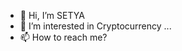 - 👋 Hi, I’m SETYA
- 👀 I’m interested in Cryptocurrency ...
- 📫 How to reach me? [
](https://link3.to/AIRDROPFIND)
<!---
allinrekt/allinrekt is a ✨ special ✨ repository because its `README.md` (this file) appears on your GitHub profile.
You can click the Preview link to take a look at your changes.
--->
